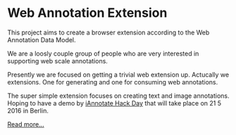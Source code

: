 # Web Annotation Extension

This project aims to create a browser extension according to the Web Annotation Data Model.

We are a loosly couple group of people who are very interested in supporting web scale annotations. 

Presently we are focused on getting a trivial web extension up. Actucally we extensions. One for generating and one for consuming web annotations.

The super simple extension focuses on creating text and image annotations. Hoping to have a demo by [iAnnotate Hack Day](http://iannotate.org) that will take place on  21 5 2016 in Berlin.

[Read more... ](https://github.com/crazy-annotators/annotator-extension/wiki#crazy-annotators)
